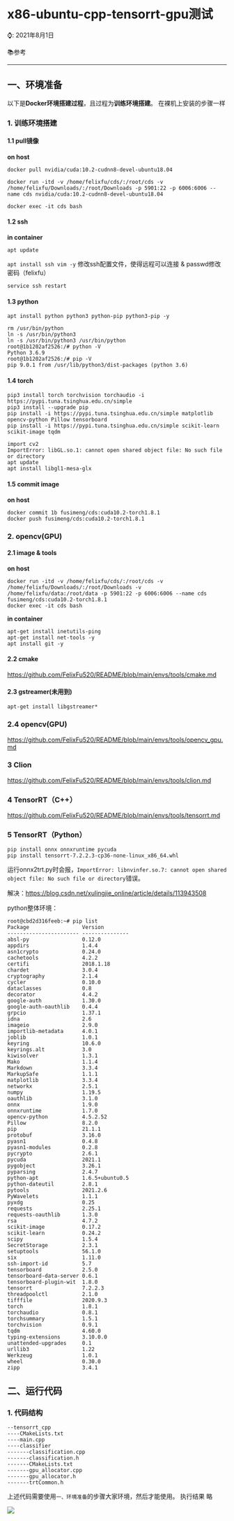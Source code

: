 

# x86-ubuntu-cpp-tensorrt-gpu测试

⌚️: 2021年8月1日

📚参考

---

## 一、环境准备

以下是**Docker环境搭建过程**，且过程为**训练环境搭建**。 在裸机上安装的步骤一样

### 1. 训练环境搭建

#### 1.1 pull镜像

**on host**

`docker pull nvidia/cuda:10.2-cudnn8-devel-ubuntu18.04`

`docker run -itd -v /home/felixfu/cds/:/root/cds -v /home/felixfu/Downloads/:/root/Downloads -p 5901:22 -p 6006:6006 --name cds nvidia/cuda:10.2-cudnn8-devel-ubuntu18.04`

`docker exec -it cds bash`

#### 1.2 ssh

**in container**

`apt update`

`apt install ssh vim -y` 修改ssh配置文件，使得远程可以连接 & passwd修改密码（felixfu）

`service ssh restart`

#### 1.3 python

`apt install python python3 python-pip python3-pip -y`

```shell
rm /usr/bin/python
ln -s /usr/bin/python3
ln -s /usr/bin/python3 /usr/bin/python
root@1b1202af2526:/# python -V
Python 3.6.9
root@1b1202af2526:/# pip -V
pip 9.0.1 from /usr/lib/python3/dist-packages (python 3.6)
```

#### 1.4 torch

```shell
pip3 install torch torchvision torchaudio -i https://pypi.tuna.tsinghua.edu.cn/simple
pip3 install --upgrade pip
pip install -i https://pypi.tuna.tsinghua.edu.cn/simple matplotlib opencv-python Pillow tensorboard 
pip install -i https://pypi.tuna.tsinghua.edu.cn/simple scikit-learn scikit-image tqdm
```

```angular2html
import cv2 
ImportError: libGL.so.1: cannot open shared object file: No such file or directory
apt update
apt install libgl1-mesa-glx
```

#### 1.5 commit image

**on host**

```
docker commit 1b fusimeng/cds:cuda10.2-torch1.8.1
docker push fusimeng/cds:cuda10.2-torch1.8.1
```

### 2. opencv(GPU)

#### 2.1 image & tools

**on host**

```angular2html
docker run -itd -v /home/felixfu/cds/:/root/cds -v /home/felixfu/Downloads/:/root/Downloads -v /home/felixfu/data:/root/data -p 5901:22 -p 6006:6006 --name cds fusimeng/cds:cuda10.2-torch1.8.1
docker exec -it cds bash
```

**in container**

```angular2html
apt-get install inetutils-ping
apt-get install net-tools -y  
apt install git -y
```

#### 2.2 cmake

https://github.com/FelixFu520/README/blob/main/envs/tools/cmake.md

#### 2.3 gstreamer(未用到)

```angular2html
apt-get install libgstreamer*
```

### 2.4 opencv(GPU)

https://github.com/FelixFu520/README/blob/main/envs/tools/opencv_gpu.md

### 3 Clion

https://github.com/FelixFu520/README/blob/main/envs/tools/clion.md

### 4 TensorRT（C++）

https://github.com/FelixFu520/README/blob/main/envs/tools/tensorrt.md

### 5 TensorRT（Python）

```angular2html
pip install onnx onnxruntime pycuda
pip install tensorrt-7.2.2.3-cp36-none-linux_x86_64.whl
```

运行onnx2trt.py时会报，`ImportError: libnvinfer.so.7: cannot open shared object file: No such file or directory`错误。

解决：https://blog.csdn.net/xulingjie_online/article/details/113943508

python整体环境：

```angular2html
root@cbd2d316feeb:~# pip list
Package                 Version
----------------------- ---------------
absl-py                 0.12.0
appdirs                 1.4.4
asn1crypto              0.24.0
cachetools              4.2.2
certifi                 2018.1.18
chardet                 3.0.4
cryptography            2.1.4
cycler                  0.10.0
dataclasses             0.8
decorator               4.4.2
google-auth             1.30.0
google-auth-oauthlib    0.4.4
grpcio                  1.37.1
idna                    2.6
imageio                 2.9.0
importlib-metadata      4.0.1
joblib                  1.0.1
keyring                 10.6.0
keyrings.alt            3.0
kiwisolver              1.3.1
Mako                    1.1.4
Markdown                3.3.4
MarkupSafe              1.1.1
matplotlib              3.3.4
networkx                2.5.1
numpy                   1.19.5
oauthlib                3.1.0
onnx                    1.9.0
onnxruntime             1.7.0
opencv-python           4.5.2.52
Pillow                  8.2.0
pip                     21.1.1
protobuf                3.16.0
pyasn1                  0.4.8
pyasn1-modules          0.2.8
pycrypto                2.6.1
pycuda                  2021.1
pygobject               3.26.1
pyparsing               2.4.7
python-apt              1.6.5+ubuntu0.5
python-dateutil         2.8.1
pytools                 2021.2.6
PyWavelets              1.1.1
pyxdg                   0.25
requests                2.25.1
requests-oauthlib       1.3.0
rsa                     4.7.2
scikit-image            0.17.2
scikit-learn            0.24.2
scipy                   1.5.4
SecretStorage           2.3.1
setuptools              56.1.0
six                     1.11.0
ssh-import-id           5.7
tensorboard             2.5.0
tensorboard-data-server 0.6.1
tensorboard-plugin-wit  1.8.0
tensorrt                7.2.2.3
threadpoolctl           2.1.0
tifffile                2020.9.3
torch                   1.8.1
torchaudio              0.8.1
torchsummary            1.5.1
torchvision             0.9.1
tqdm                    4.60.0
typing-extensions       3.10.0.0
unattended-upgrades     0.1
urllib3                 1.22
Werkzeug                1.0.1
wheel                   0.30.0
zipp                    3.4.1
```



## 二、运行代码

### 1. 代码结构

```
--tensorrt_cpp
----CMakeLists.txt
----main.cpp
----classifier
-------classification.cpp
-------classification.h
-------CMakeLists.txt
-------gpu_allocator.cpp
-------gpu_allocator.h
-------trtCommon.h
```

上述代码需要使用`一、环境准备`的步骤大家环境，然后才能使用。
执行结果 略

![](imgs/UML.png)